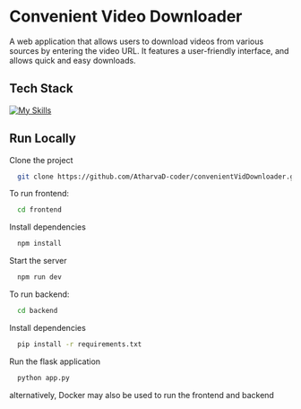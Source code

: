 # Convenient Video Downloader

A web application that allows users to download videos from various sources by entering the video URL. It features a user-friendly interface, and allows quick and easy downloads.



## Tech Stack
 [![My Skills](https://skillicons.dev/icons?i=next,flask,python,react,typescript,tailwind,html,docker)](https://skillicons.dev)


## Run Locally

Clone the project

```bash
  git clone https://github.com/AtharvaD-coder/convenientVidDownloader.git
```

To run frontend:

```bash
  cd frontend
```

Install dependencies

```bash
  npm install
```

Start the server

```bash
  npm run dev
```

To run backend:

```bash
  cd backend
```

Install dependencies

```bash
  pip install -r requirements.txt

```

Run the flask application

```bash
  python app.py

```

alternatively, Docker may also be used to run the frontend and backend
